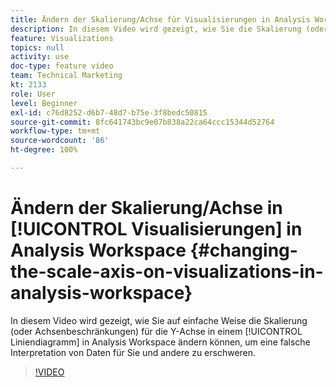 ```yaml
---
title: Ändern der Skalierung/Achse für Visualisierungen in Analysis Workspace
description: In diesem Video wird gezeigt, wie Sie die Skalierung (oder Achsenbeschränkungen) für die Y-Achse in einem Kantengraph in Analysis Workspace einfach ändern können, um eine falsche Interpretation von Daten für Sie und andere zu erschweren.
feature: Visualizations
topics: null
activity: use
doc-type: feature video
team: Technical Marketing
kt: 2133
role: User
level: Beginner
exl-id: c76d8252-d6b7-48d7-b75e-3f8bedc50815
source-git-commit: 8fc641743bc9e07b838a22ca64ccc15344d52764
workflow-type: tm+mt
source-wordcount: '86'
ht-degree: 100%

---
```


# Ändern der Skalierung/Achse in [!UICONTROL Visualisierungen] in Analysis Workspace {#changing-the-scale-axis-on-visualizations-in-analysis-workspace}

In diesem Video wird gezeigt, wie Sie auf einfache Weise die Skalierung (oder Achsenbeschränkungen) für die Y-Achse in einem [!UICONTROL Liniendiagramm] in Analysis Workspace ändern können, um eine falsche Interpretation von Daten für Sie und andere zu erschweren.

>[!VIDEO](https://video.tv.adobe.com/v/41447/?quality=12&learn=on&captions=ger)
